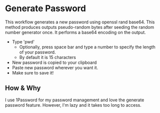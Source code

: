 # Generate Password
This workflow generates a new password using openssl rand base64.
This method produces outputs pseudo-random bytes after seeding the random number
generator once. It performs a base64 encoding on the output.

* Type 'pwd'
  * Optionally, press space bar and type a number to specify the length of your password.
  * By default it is 15 characters 
* New password is copied to your clipboard
* Paste new password wherever you want it.
* Make sure to save it!

## How & Why
I use 1Password for my password management and love the generate password
feature. However, I'm lazy and it takes too long to access.
